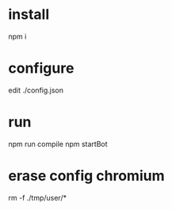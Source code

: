 # install

npm i

# configure

edit ./config.json

# run

npm run compile
npm startBot


# erase config chromium
rm -f ./tmp/user/*

